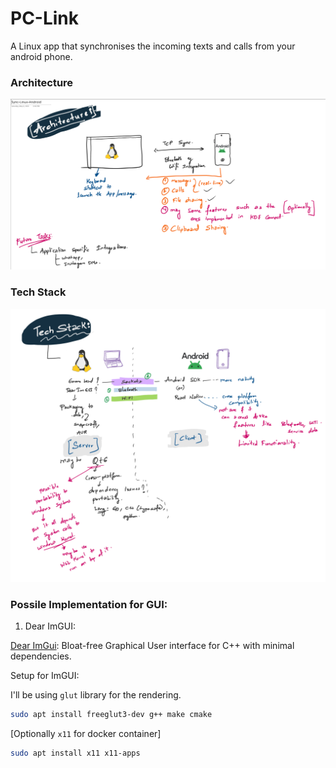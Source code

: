 # PC-Link
A Linux app that synchronises the incoming texts and calls from your android phone.


### Architecture

![Architecture](./Flow/Architecture.png)

### Tech Stack

![Tech_Stack](./Flow/TechStack.png)


### Possile Implementation for GUI:

1. Dear ImGUI:

[Dear ImGui](https://github.com/ocornut/imgui): Bloat-free Graphical User interface for C++ with minimal dependencies. 

Setup for ImGUI:

I'll be using `glut` library for the rendering. 

```bash
sudo apt install freeglut3-dev g++ make cmake
```

[Optionally `x11` for docker container]

```bash
sudo apt install x11 x11-apps
```